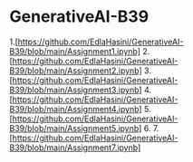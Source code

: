 # GenerativeAI-B39
1.[https://github.com/EdlaHasini/GenerativeAI-B39/blob/main/Assignment1.ipynb]
2.[https://github.com/EdlaHasini/GenerativeAI-B39/blob/main/Assignment2.ipynb]
3.[https://github.com/EdlaHasini/GenerativeAI-B39/blob/main/Assignment3.ipynb]
4.[https://github.com/EdlaHasini/GenerativeAI-B39/blob/main/Assignment4.ipynb]
5.[https://github.com/EdlaHasini/GenerativeAI-B39/blob/main/Assignment5.ipynb]
6.
7.[https://github.com/EdlaHasini/GenerativeAI-B39/blob/main/Assignment7.ipynb]
